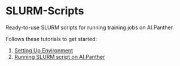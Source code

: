 # SLURM-Scripts

Ready-to-use SLURM scripts for running training jobs on AI.Panther.

Follows these tutorials to get started:
1. [Setting Up Environment](0_Setup_Environment.md)
2. [Running SLURM script on AI.Panther](1_SLURM_Scripts.md)